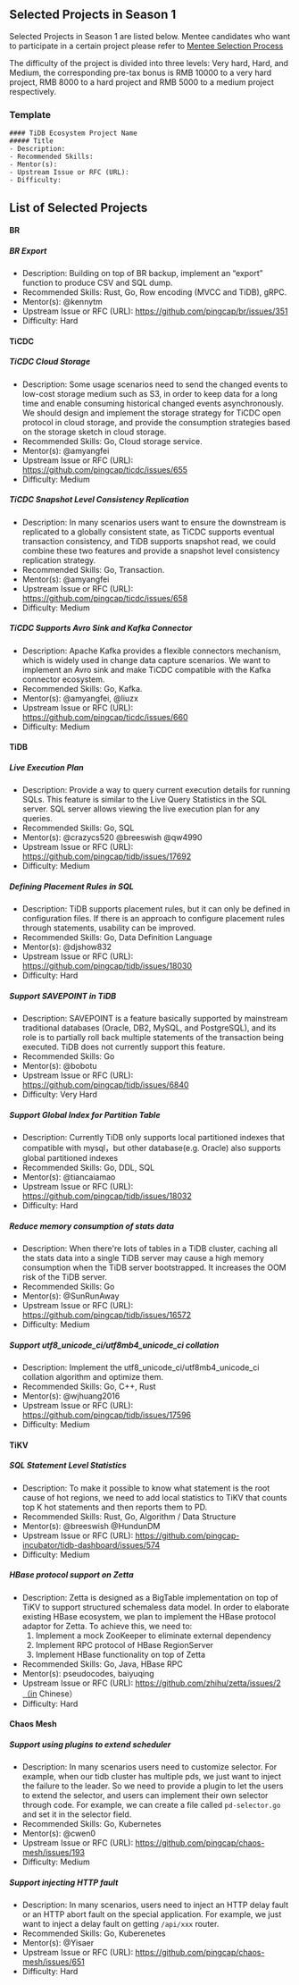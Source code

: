 ## Selected Projects in Season 1

Selected Projects in Season 1 are listed below. Mentee candidates who want to participate in a certain project please refer to [Mentee Selection Process](README.md#mentees)

The difficulty of the project is divided into three levels: Very hard, Hard, and Medium, the corresponding pre-tax bonus is RMB 10000 to a very hard project, RMB 8000 to a hard project and RMB 5000 to a medium project respectively. 

### Template

```
#### TiDB Ecosystem Project Name
##### Title
- Description:
- Recommended Skills:
- Mentor(s):
- Upstream Issue or RFC (URL):
- Difficulty:
```

## List of Selected Projects

#### BR

##### BR Export

- Description: Building on top of BR backup, implement an “export” function to produce CSV and SQL dump.
- Recommended Skills: Rust, Go, Row encoding (MVCC and TiDB), gRPC.
- Mentor(s): @kennytm
- Upstream Issue or RFC (URL): https://github.com/pingcap/br/issues/351
- Difficulty: Hard

#### TiCDC

##### TiCDC Cloud Storage

* Description: Some usage scenarios need to send the changed events to low-cost storage medium such as S3, in order to keep data for a long time and enable consuming historical changed events asynchronously. We should design and implement the storage strategy for TiCDC open protocol in cloud storage, and provide the consumption strategies based on the storage sketch in cloud storage.
* Recommended Skills: Go, Cloud storage service.
* Mentor(s): @amyangfei
* Upstream Issue or RFC (URL): https://github.com/pingcap/ticdc/issues/655
* Difficulty: Medium

##### TiCDC Snapshot Level Consistency Replication

* Description: In many scenarios users want to ensure the downstream is replicated to a globally consistent state, as TiCDC supports eventual transaction consistency, and TiDB supports snapshot read, we could combine these two features and provide a snapshot level consistency replication strategy.
* Recommended Skills: Go, Transaction.
* Mentor(s): @amyangfei
* Upstream Issue or RFC (URL): https://github.com/pingcap/ticdc/issues/658
* Difficulty: Medium


##### TiCDC Supports Avro Sink and Kafka Connector

* Description: Apache Kafka provides a flexible connectors mechanism, which is widely used in change data capture scenarios. We want to implement an Avro sink and make TiCDC compatible with the Kafka connector ecosystem.
* Recommended Skills: Go, Kafka.
* Mentor(s): @amyangfei, @liuzx
* Upstream Issue or RFC (URL): https://github.com/pingcap/ticdc/issues/660
* Difficulty: Medium

#### TiDB

##### Live Execution Plan

* Description: Provide a way to query current execution details for running SQLs. This feature is similar to the Live Query Statistics in the SQL server. SQL server allows viewing the live execution plan for any queries.
* Recommended Skills: Go, SQL
* Mentor(s): @crazycs520 @breeswish @qw4990
* Upstream Issue or RFC (URL): https://github.com/pingcap/tidb/issues/17692
* Difficulty: Medium

##### Defining Placement Rules in SQL

* Description: TiDB supports placement rules, but it can only be defined in configuration files. If there is an approach to configure placement rules through statements, usability can be improved. 
* Recommended Skills: Go, Data Definition Language
* Mentor(s): @djshow832
* Upstream Issue or RFC (URL): https://github.com/pingcap/tidb/issues/18030
* Difficulty: Hard

##### Support SAVEPOINT in TiDB

* Description: SAVEPOINT is a feature basically supported by mainstream traditional databases (Oracle, DB2, MySQL, and PostgreSQL), and its role is to partially roll back multiple statements of the transaction being executed. TiDB does not currently support this feature.
* Recommended Skills: Go
* Mentor(s): @bobotu
* Upstream Issue or RFC (URL): https://github.com/pingcap/tidb/issues/6840
* Difficulty: Very Hard

##### Support Global Index for Partition Table

* Description: Currently TiDB only supports local partitioned indexes that compatible with mysql，but other database(e.g. Oracle) also supports global partitioned indexes
* Recommended Skills: Go, DDL, SQL
* Mentor(s): @tiancaiamao
* Upstream Issue or RFC (URL): https://github.com/pingcap/tidb/issues/18032
* Difficulty: Hard

##### Reduce memory consumption of stats data

* Description: When there're lots of tables in a TiDB cluster, caching all the stats data into a single TiDB server may cause a high memory consumption when the TiDB server bootstrapped. It increases the OOM risk of the TiDB server.
* Recommended Skills: Go
* Mentor(s): @SunRunAway
* Upstream Issue or RFC (URL): https://github.com/pingcap/tidb/issues/16572
* Difficulty: Medium
 
##### Support utf8_unicode_ci/utf8mb4_unicode_ci collation

* Description: Implement the utf8_unicode_ci/utf8mb4_unicode_ci collation algorithm and optimize them.
* Recommended Skills: Go, C++, Rust
* Mentor(s): @wjhuang2016
* Upstream Issue or RFC (URL): https://github.com/pingcap/tidb/issues/17596
* Difficulty: Medium

#### TiKV

##### SQL Statement Level Statistics

* Description: To make it possible to know what statement is the root cause of hot regions, we need to add local statistics to TiKV that counts top K hot statements and then reports them to PD.
* Recommended Skills: Rust, Go,  Algorithm / Data Structure
* Mentor(s): @breeswish @HundunDM
* Upstream Issue or RFC (URL): https://github.com/pingcap-incubator/tidb-dashboard/issues/574
* Difficulty: Medium

##### HBase protocol support on Zetta

* Description: Zetta is designed as a BigTable implementation on top of TiKV to support structured schemaless data model. In order to elaborate existing HBase ecosystem, we plan to implement the HBase protocol adaptor for Zetta. To achieve this, we need to:
	1. Implement a mock ZooKeeper to eliminate external dependency
	2. Implement RPC protocol of HBase RegionServer
	3. Implement HBase functionality on top of Zetta
* Recommended Skills: Go, Java, HBase RPC
* Mentor(s): pseudocodes, baiyuqing
* Upstream Issue or RFC (URL): https://github.com/zhihu/zetta/issues/2（in Chinese）
* Difficulty: Hard 

#### Chaos Mesh 

##### Support using plugins to extend scheduler  

* Description: In many scenarios users need to customize selector. For example, when our tidb cluster has multiple pds, we just want to inject the failure to the leader. So we need to provide a plugin to let the users to extend the selector, and users can implement their own selector through code. For example, we can create a file called `pd-selector.go` and set it in the selector field.  
* Recommended Skills: Go, Kubernetes
* Mentor(s): @cwen0
* Upstream Issue or RFC (URL): https://github.com/pingcap/chaos-mesh/issues/193
* Difficulty: Medium 

##### Support injecting HTTP fault

* Description: In many scenarios, users need to inject an HTTP delay fault or an HTTP abort fault on the special application. For example, we just want to inject a delay fault on getting `/api/xxx` router.
* Recommended Skills: Go, Kuberenetes 
* Mentor(s): @Yisaer
* Upstream Issue or RFC (URL): https://github.com/pingcap/chaos-mesh/issues/651
* Difficulty: Hard  
